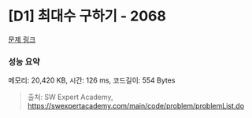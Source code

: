 # [D1] 최대수 구하기 - 2068 

[문제 링크](https://swexpertacademy.com/main/code/problem/problemDetail.do?contestProbId=AV5QQhbqA4QDFAUq) 

### 성능 요약

메모리: 20,420 KB, 시간: 126 ms, 코드길이: 554 Bytes



> 출처: SW Expert Academy, https://swexpertacademy.com/main/code/problem/problemList.do